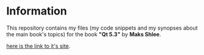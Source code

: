 Information
===========

This repository contains my files (my code snippets and my synopses about the main book's topics) 
for the book  **"Qt 5.3"** by **Maks Shlee**.
 
[here is the link to it's site](http://www.ozon.ru/context/detail/id/31619787/).

